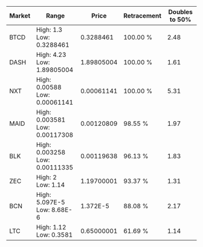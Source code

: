 | Market | Range | Price| Retracement | Doubles to 50% |
| --- | --- | --- | --- | --- |
| BTCD | High: 1.3<br />Low: 0.3288461 | 0.3288461 | 100.00 % | 2.48 |
| DASH | High: 4.23<br />Low: 1.89805004 | 1.89805004 | 100.00 % | 1.61 |
| NXT | High: 0.00588<br />Low: 0.00061141 | 0.00061141 | 100.00 % | 5.31 |
| MAID | High: 0.003581<br />Low: 0.00117308 | 0.00120809 | 98.55 % | 1.97 |
| BLK | High: 0.003258<br />Low: 0.00111335 | 0.00119638 | 96.13 % | 1.83 |
| ZEC | High: 2<br />Low: 1.14 | 1.19700001 | 93.37 % | 1.31 |
| BCN | High: 5.097E-5<br />Low: 8.68E-6 | 1.372E-5 | 88.08 % | 2.17 |
| LTC | High: 1.12<br />Low: 0.3581 | 0.65000001 | 61.69 % | 1.14 |
